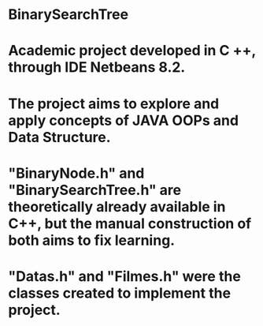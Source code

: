 # BinarySearchTree
# Academic project developed in C ++, through IDE Netbeans 8.2.
# The project aims to explore and apply concepts of JAVA OOPs and Data Structure.
# "BinaryNode.h" and "BinarySearchTree.h" are theoretically already available in C++, but the manual construction of both aims to fix learning.
# "Datas.h" and "Filmes.h" were the classes created to implement the project.
